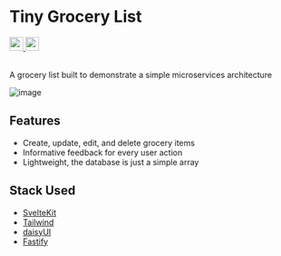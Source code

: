 # Tiny Grocery List
<a href="https://opensource.org/license/mit">
    <img src="https://img.shields.io/badge/License-MIT-green?style=flat-square" height="24" />
</a>
<a href="https://pnpm.io/">
    <img src="https://img.shields.io/badge/Package-PNPM-orange?style=flat-square" height="24" />
</a>
<br /><br />

A grocery list built to demonstrate a simple microservices architecture

![image](https://github.com/user-attachments/assets/8e10c3c4-30dc-4b11-a327-80b24485bac2)

## Features
- Create, update, edit, and delete grocery items
- Informative feedback for every user action
- Lightweight, the database is just a simple array

## Stack Used
- [SvelteKit](https://svelte.dev/)
- [Tailwind](https://tailwindcss.com/)
- [daisyUI](https://daisyui.com/)
- [Fastify](https://fastify.dev/)
